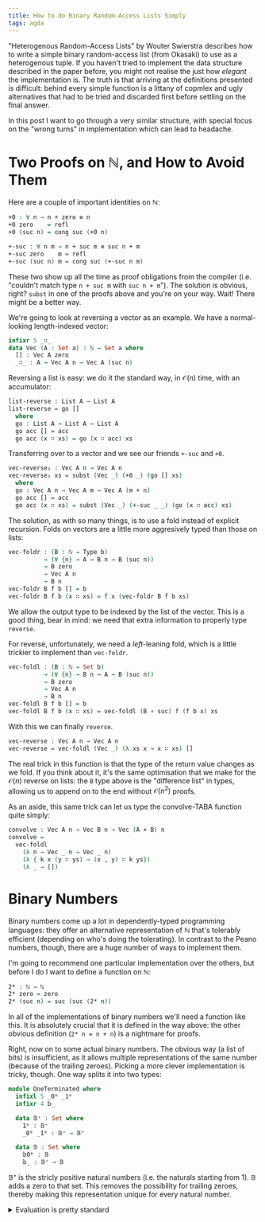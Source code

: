 ```yaml
---
title: How to do Binary Random-Access Lists Simply
tags: agda
---
```


"Heterogenous Random-Access Lists" by Wouter Swierstra describes how to write a
simple binary random-access list (from Okasaki) to use as a heterogenous tuple.
If you haven't tried to implement the data structure described in the paper
before, you might not realise the just how *elegant* the implementation is.
The truth is that arriving at the definitions presented is difficult: behind
every simple function is a littany of copmlex and ugly alternatives that had to
be tried and discarded first before settling on the final answer.

In this post I want to go through a very similar structure, with special focus
on the "wrong turns" in implementation which can lead to headache.

<!--
```agda
{-# OPTIONS --cubical --allow-unsolved-metas #-}

open import Prelude

variable
  t : Level
  T : ℕ → Set t
  p : Level
  P : Set p
```
-->

# Two Proofs on ℕ, and How to Avoid Them

Here are a couple of important identities on ℕ:

```agda
+0 : ∀ n → n + zero ≡ n
+0 zero    = refl
+0 (suc n) = cong suc (+0 n)

+-suc : ∀ n m → n + suc m ≡ suc n + m
+-suc zero    m = refl
+-suc (suc n) m = cong suc (+-suc n m)
```

These two show up all the time as proof obligations from the compiler (i.e.
"couldn't match type `n + suc m` with `suc n + m`").
The solution is obvious, right?
`subst` in one of the proofs above and you're on your way.
Wait! There might be a better way.

We're going to look at reversing a vector as an example.
We have a normal-looking length-indexed vector:

```agda
infixr 5 _∷_
data Vec (A : Set a) : ℕ → Set a where
  [] : Vec A zero
  _∷_ : A → Vec A n → Vec A (suc n)
```

Reversing a list is easy: we do it the standard way, in $\mathcal{O}(n)$ time,
with an accumulator:

```agda
list-reverse : List A → List A
list-reverse = go []
  where
  go : List A → List A → List A
  go acc [] = acc
  go acc (x ∷ xs) = go (x ∷ acc) xs
```

Transferring over to a vector and we see our friends `+-suc` and `+0`.

```agda
vec-reverse₁ : Vec A n → Vec A n
vec-reverse₁ xs = subst (Vec _) (+0 _) (go [] xs)
  where
  go : Vec A n → Vec A m → Vec A (m + n)
  go acc [] = acc
  go acc (x ∷ xs) = subst (Vec _) (+-suc _ _) (go (x ∷ acc) xs)
```

The solution, as with so many things, is to use a fold instead of explicit
recursion.
Folds on vectors are a little more aggresively typed than those on lists:

```agda
vec-foldr : (B : ℕ → Type b)
          → (∀ {n} → A → B n → B (suc n))
          → B zero
          → Vec A n
          → B n
vec-foldr B f b [] = b
vec-foldr B f b (x ∷ xs) = f x (vec-foldr B f b xs)
```

We allow the output type to be indexed by the list of the vector.
This is a good thing, bear in mind: we need that extra information to properly
type `reverse`.

For reverse, unfortunately, we need a *left*-leaning fold, which is a little
trickier to implement than `vec-foldr`.

```agda
vec-foldl : (B : ℕ → Set b)
          → (∀ {n} → B n → A → B (suc n))
          → B zero
          → Vec A n
          → B n
vec-foldl B f b [] = b
vec-foldl B f b (x ∷ xs) = vec-foldl (B ∘ suc) f (f b x) xs
```

With this we can finally `reverse`.

```agda
vec-reverse : Vec A n → Vec A n
vec-reverse = vec-foldl (Vec _) (λ xs x → x ∷ xs) []
```

The real trick in this function is that the type of the return value changes as
we fold.
If you think about it, it's the same optimisation that we make for the
$\mathcal{O}(n)$ reverse on lists: the `B` type above is the "difference list"
in types, allowing us to append on to the end without $\mathcal{O}(n^2)$ proofs.

As an aside, this same trick can let us type the convolve-TABA function quite
simply:

```agda
convolve : Vec A n → Vec B n → Vec (A × B) n
convolve =
  vec-foldl
    (λ n → Vec _ n → Vec _ n)
    (λ { k x (y ∷ ys) → (x , y) ∷ k ys})
    (λ _ → [])
```

# Binary Numbers

Binary numbers come up a lot in dependently-typed programming languages: they
offer an alternative representation of ℕ that's tolerably efficient (depending
on who's doing the tolerating).
In contrast to the Peano numbers, though, there are a huge number of ways to
implement them.

I'm going to recommend one particular implementation over the others, but before
I do I want to define a function on ℕ:

```agda
2* : ℕ → ℕ
2* zero = zero
2* (suc n) = suc (suc (2* n))
```

In all of the implementations of binary numbers we'll need a function like this.
It is absolutely crucial that it is defined in the way above: the other obvious
definition (`2* n = n + n`) is a nightmare for proofs.

Right, now on to some actual binary numbers.
The obvious way (a list of bits) is insufficient, as it allows multiple
representations of the same number (because of the trailing zeroes).
Picking a more clever implementation is tricky, though.
One way splits it into two types:

```agda
module OneTerminated where
  infixl 5 _0ᵇ _1ᵇ
  infixr 4 𝕓_

  data 𝔹⁺ : Set where
    1ᵇ : 𝔹⁺
    _0ᵇ _1ᵇ : 𝔹⁺ → 𝔹⁺

  data 𝔹 : Set where
    𝕓0ᵇ : 𝔹
    𝕓_ : 𝔹⁺ → 𝔹
```

𝔹⁺ is the stricly positive natural numbers (i.e. the naturals starting from 1).
𝔹 adds a zero to that set.
This removes the possibility for trailing zeroes, thereby making this
representation unique for every natural number.

<details>
<summary>Evaluation is pretty standard</summary>
```agda
  ⟦_⇓⟧⁺ : 𝔹⁺ → ℕ
  ⟦ 1ᵇ   ⇓⟧⁺ = 1
  ⟦ x 0ᵇ ⇓⟧⁺ =      2* ⟦ x ⇓⟧⁺
  ⟦ x 1ᵇ ⇓⟧⁺ = suc (2* ⟦ x ⇓⟧⁺)

  ⟦_⇓⟧ : 𝔹 → ℕ
  ⟦ 𝕓0ᵇ  ⇓⟧ = 0
  ⟦ 𝕓 x  ⇓⟧ = ⟦ x ⇓⟧⁺
```
</details>

The odd syntax lets us write binary numbers in the natural way:

```agda
  _ : ⟦ 𝕓 1ᵇ 0ᵇ 1ᵇ ⇓⟧ ≡ 5
  _ = refl

  _ : ⟦ 𝕓 1ᵇ 0ᵇ 0ᵇ 1ᵇ ⇓⟧ ≡ 9
  _ = refl
```

I would actually recommend this representation for most use-cases, especially
when you're using binary numbers "as binary numbers", rather than as an abstract
type for faster computation.

Another clever representation is one I wrote about before: the "gapless"
representation.
This is far too much trouble for what it's worth.

Finally, my favourite representation at the moment is *zeroless*.
It has a unique representation for each number, just like the two above, but it
is still a lits of bits.
The difference is that the bits here are 1 and 2, not 0 and 1.
I like to reuse types in combination with pattern synonyms (rather than defining
new types), as it can often make parallels between different functions clearer.

```agda
Bit : Set
Bit = Bool

pattern 1ᵇ = false
pattern 2ᵇ = true

𝔹 : Set
𝔹 = List Bit
```

<!--
```agda
variable
  d : Bit
  ds : 𝔹
```
-->

Functions like `inc` are not difficult to implement:

```agda
inc : 𝔹 → 𝔹
inc [] = 1ᵇ ∷ []
inc (1ᵇ ∷ xs) = 2ᵇ ∷ xs
inc (2ᵇ ∷ xs) = 1ᵇ ∷ inc xs
```

And evaluation:

```agda
_∷⇓_ : Bit → ℕ → ℕ
1ᵇ ∷⇓ xs =      suc (2* xs)
2ᵇ ∷⇓ xs = suc (suc (2* xs))

⟦_⇓⟧ : 𝔹 → ℕ
⟦_⇓⟧ = foldr _∷⇓_ zero
```

Since we're working in Cubical Agda, we might as well go on and prove that 𝔹 is
isomorphic to ℕ.
I'll include the proof here for completeness, but it's not relevant to the rest
of the post (although it is very short, as a consequence of the simple
definitions).

<details>
<summary>Proof that 𝔹 and ℕ are isomorphic</summary>
```agda
⟦_⇑⟧ : ℕ → 𝔹
⟦ zero  ⇑⟧ = []
⟦ suc n ⇑⟧ = inc ⟦ n ⇑⟧

2*⇔1ᵇ∷ : ∀ n → inc ⟦ 2* n ⇑⟧ ≡ 1ᵇ ∷ ⟦ n ⇑⟧
2*⇔1ᵇ∷ zero = refl
2*⇔1ᵇ∷ (suc n) = cong (inc ∘ inc) (2*⇔1ᵇ∷ n)

𝔹→ℕ→𝔹 : ∀ n → ⟦ ⟦ n ⇓⟧ ⇑⟧ ≡ n
𝔹→ℕ→𝔹 [] = refl
𝔹→ℕ→𝔹 (1ᵇ ∷ xs) =           2*⇔1ᵇ∷ ⟦ xs ⇓⟧  ; cong (1ᵇ ∷_) (𝔹→ℕ→𝔹 xs)
𝔹→ℕ→𝔹 (2ᵇ ∷ xs) = cong inc (2*⇔1ᵇ∷ ⟦ xs ⇓⟧) ; cong (2ᵇ ∷_) (𝔹→ℕ→𝔹 xs)

inc⇔suc : ∀ n → ⟦ inc n ⇓⟧ ≡ suc ⟦ n ⇓⟧
inc⇔suc [] = refl
inc⇔suc (1ᵇ ∷ xs) = refl
inc⇔suc (2ᵇ ∷ xs) = cong (suc ∘ 2*) (inc⇔suc xs)

ℕ→𝔹→ℕ : ∀ n → ⟦ ⟦ n ⇑⟧ ⇓⟧ ≡ n
ℕ→𝔹→ℕ zero    = refl
ℕ→𝔹→ℕ (suc n) = inc⇔suc ⟦ n ⇑⟧ ; cong suc (ℕ→𝔹→ℕ n)

𝔹⇔ℕ : 𝔹 ⇔ ℕ
𝔹⇔ℕ = iso ⟦_⇓⟧ ⟦_⇑⟧ ℕ→𝔹→ℕ 𝔹→ℕ→𝔹
```
</details>

# Binary Arrays

Now on to the data structure.
Here's its type.

```agda
infixr 5 _1∷_ _2∷_
data Array (T : ℕ → Type a) : 𝔹 → Type a where
  []  : Array T []
  _∷_ : T (bool 0 1 d) → Array (T ∘ suc) ds → Array T (d ∷ ds)

pattern _1∷_ x xs = _∷_ {d = 1ᵇ} x xs
pattern _2∷_ x xs = _∷_ {d = 2ᵇ} x xs
```

So it is a list-like structure, which contains elements of type `T`.
`T` is the type of trees in the array: by keeping this type a parameter, our
data structure is going to be quite general.
For instance, to do random-access lists, we can use perfect trees as the `T`:

```agda
module Prelim where
  Perfect : Set a → ℕ → Set a
  Perfect A zero = A
  Perfect A (suc n) = Perfect (A × A) n
```

We could equally use a binomial tree, to get us a binomial heap:

```agda
mutual
  data BinomNode (A : Set a) : ℕ → Set a where
    binom-leaf   : BinomNode A 0
    binom-branch : Binomial A n → BinomNode A n → BinomNode A (suc n)

  Binomial : Set a → ℕ → Set a
  Binomial A n = A × BinomNode A n
```

But we'll stick to the random-access lists for now.

# Top-down and Bottom-up Trees

The perfect trees above are actually a specific instance of a more general data
type: exponentiations of functors.

```agda
_^_ : (Set a → Set a) → ℕ → Set a → Set a
(F ^ zero ) A = A
(F ^ suc n) A = (F ^ n) (F A)

Nest : (Set a → Set a) → Set a → ℕ → Set a
Nest F A n = (F ^ n) A

Pair : Set a → Set a
Pair A = A × A

Perfect : Set a → ℕ → Set a
Perfect = Nest Pair
```

<!--

```agda
variable
  F : Set a → Set a
```

-->

It's a nested datatype, built in a bottom-up way.
This is in contrast to, say, the binomial trees above, which are top-down.

# Construction

Our first function on the array is `cons`, which inserts an element:

```agda
cons : (∀ n → T n → T n → T (suc n))
     → T 0 → Array T ds → Array T (inc ds)
cons branch x [] = x 1∷ []
cons branch x (y 1∷ ys) = branch 0 x y 2∷ ys
cons branch x (y 2∷ ys) = x 1∷ cons (branch ∘ suc) y ys
```

Since we're generic over the type of trees, we need to pass in the "branch"
constructor (or function) for whatever tree type we end up using.
Here's how we'd implement such a branch function for perfect trees.

```agda
perf-branch : ∀ n → Perfect A n → Perfect A n → Perfect A (suc n)
perf-branch zero = _,_
perf-branch (suc n) = perf-branch n
```

One issue here is that the `perf-branch` function probably doesn't optimise to
the correct complexity, because the `n` has to be scrutinised repeatedly.
The alternative is to define a `cons` for nested types, like so:

```agda
nest-cons : (∀ {A} → A → A → F A) → A → Array (Nest F A) ds → Array (Nest F A) (inc ds)
nest-cons _∙_ x [] = x ∷ []
nest-cons _∙_ x (y 1∷ ys) = (x ∙ y) 2∷ ys
nest-cons _∙_ x (y 2∷ ys) = x ∷ nest-cons _∙_ y ys

perf-cons : A → Array (Perfect A) ds → Array (Perfect A) (inc ds)
perf-cons = nest-cons _,_
```

# Indexing

Again, we're going to keep things general, allowing multiple index types.
For those index types we'll need a type like `Fin` but for binary numbers.

```agda
data Fin𝔹 (A : Set a) : 𝔹 → Type a where
  here₁ :                       Fin𝔹 A (1ᵇ ∷ ds)
  here₂ : (i : A)             → Fin𝔹 A (2ᵇ ∷ ds)
  there : (i : A) → Fin𝔹 A ds → Fin𝔹 A (d  ∷ ds)

lookup : (∀ {n} → P → T (suc n) → T n)
       → Array T ds
       → Fin𝔹 P ds
       → T 0
lookup ind (x ∷ xs) here₁ = x
lookup ind (x ∷ xs) (here₂ i) = ind i x
lookup ind (x ∷ xs) (there i is) = ind i (lookup ind xs is)

nest-lookup : (∀ {A} → P → F A → A)
            → Array (Nest F A) ds
            → Fin𝔹 P ds
            → A
nest-lookup ind (x ∷ xs) here₁ = x
nest-lookup ind (x ∷ xs) (here₂ i) = ind i x
nest-lookup ind (x ∷ xs) (there i is) = ind i (nest-lookup ind xs is)
```

If I was so inclined, I might even do this indexing with *lenses*, although
they're not very ergonomic in Agda.

<details>
<summary>Indexing as a Lens</summary>

```agda
open import Lenses

nest-lens : (∀ {A} → P → Lens (F A) A)
          → Fin𝔹 P ds
          → Lens (Array (Nest F A) ds) A
nest-lens ln here₁        ⦃ func ⦄ fn (x ∷ xs) = Functor.map func (_∷ xs) (fn x)
nest-lens ln (here₂ i)    ⦃ func ⦄ fn (x ∷ xs) = Functor.map func (_∷ xs) (ln i fn x)
nest-lens ln (there i is) ⦃ func ⦄ fn (x ∷ xs) = Functor.map func (x ∷_) (nest-lens ln is (ln i fn) xs)
```

</details>

We'll once more use perfect to show how these generic functions can be
concretised.
For the index types into a perfect tree, we will use a `Bool`.

```agda
perf-lookup : Array (Perfect A) ds → Fin𝔹 Bool ds → A
perf-lookup = nest-lookup (bool fst snd)
```

# Folding

This next function is quite difficult to get right: a fold.
We want to consume the binary array into a unary, cons-list type thing.
Similarly to `foldl` on vectors, we will need to change the return type as we
fold, but we will *also* need to convert from binary to unary, *as we fold*.
The key ingredient is the following function:

```agda
2^_*_ : ℕ → ℕ → ℕ
2^ zero  * n = n
2^ suc m * n = 2* (2^ m * n)
```

It will let us do the type-change-as-you-go trick from `foldl`, but in a binary
setting.
Here's `foldr`:

```agda
array-foldr : (B : ℕ → Type b)
            → (∀ n {m} → T n → B (2^ n * m) → B (2^ n * suc m))
            → B 0 → Array T ds → B ⟦ ds ⇓⟧
array-foldr B c b []        = b
array-foldr B c b (x 1∷ xs) = c 0 x (array-foldr (B ∘ 2*) (c ∘ suc) b xs)
array-foldr B c b (x 2∷ xs) = c 1 x (array-foldr (B ∘ 2*) (c ∘ suc) b xs)
```

And, as you should expect, here's how to use this in combination with the
perfect trees.
Here we'll build a binary random access list from a vector, and convert back to
a vector.

```agda
perf-foldr : (B : ℕ → Type b)
           → (∀ {n} → A → B n → B (suc n))
           → ∀ n {m}
           → Perfect A n
           → B (2^ n * m)
           → B (2^ n * suc m)
perf-foldr B f zero = f
perf-foldr B f (suc n) =
  perf-foldr (B ∘ 2*) (λ { (x , y) zs → f x (f y zs) }) n

toVec : Array (Perfect A) ds → Vec A ⟦ ds ⇓⟧
toVec = array-foldr (Vec _) (perf-foldr (Vec _) _∷_) []

fromVec : Vec A n → Array (Perfect A) ⟦ n ⇑⟧
fromVec = vec-foldr (Array (Perfect _) ∘ ⟦_⇑⟧) perf-cons []
```

# Fenwick

Finally, to demonstrate some of the versatility of this data structure, we're
going to implement a tree based on a *fenwick* tree.

```agda
module _ {ℓ} (mon : Monoid ℓ) where
  open Monoid mon

  running : (∀ n → Bool → T (suc n) → T n)
          → (∀ n → T n → 𝑆)
          → Array T ds
          → Fin𝔹 Bool ds
          → 𝑆 × T 0
  running l s (x ∷ xs) (there i is) =
    let y , ys = running (l ∘ suc) (s ∘ suc) xs is
    in s _ x ∙ y , l _ i ys
  running l s (x 1∷ xs) here₁ = ε , x
  running l s (x 2∷ xs) (here₂ i) = ε , l _ i x

  mutual
    data SumNode : ℕ → Set ℓ where
      leaf : SumNode zero
      branch : Summary n → Summary n → SumNode (suc n)

    Summary : ℕ → Set ℓ
    Summary n = 𝑆 × SumNode n

  comb : ∀ n → Summary n → Summary n → Summary (suc n)
  comb n xs ys = fst xs ∙ fst ys , branch xs ys

  Fenwick : 𝔹 →  Set ℓ
  Fenwick = Array Summary

  prefix : Fenwick ds → Fin𝔹 Bool ds → 𝑆
  prefix xs is = let ys , zs , _ = running ind top xs is in ys ∙ zs
    where
    top : ∀ n → Summary n → 𝑆
    top _ = fst

    ind : ∀ n → Bool → Summary (suc n) → Summary n
    ind n false (_ , branch xs _) = xs
    ind n true  (_ , branch (x , _) (y , ys)) = x ∙ y , ys

  upd : (∀ {n} → P → (T n → T n) → T (suc n) → T (suc n))
      → (T zero → T zero)
      → Fin𝔹 P ds
      → Array T ds
      → Array T ds
  upd ind f here₁ (x ∷ xs) = f x ∷ xs
  upd ind f (here₂ i) (x ∷ xs) = ind i f x ∷ xs
  upd ind f (there i is) (x ∷ xs) = x ∷ upd ind (ind i f) is xs

  update : (𝑆 → 𝑆) → Fin𝔹 Bool ds → Fenwick ds → Fenwick ds
  update f = upd g λ { (x , y) → f x , y }
    where
    g : Bool → (Summary n → Summary n) → Summary (suc n) → Summary (suc n)
    g false f (_  , branch xs ys) = comb _ (f xs) ys
    g true  f (_  , branch xs ys) = comb _ xs (f ys)

  fFromVec : Vec 𝑆 n → Fenwick ⟦ n ⇑⟧
  fFromVec = vec-foldr (Fenwick ∘ ⟦_⇑⟧) (cons comb ∘ (_, leaf)) []
```

